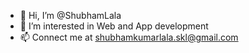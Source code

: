 - 👋 Hi, I’m @ShubhamLala
- 👀 I’m interested in Web and App development
- 📫 Connect me at shubhamkumarlala.skl@gmail.com

<!---
ShubhamLala/ShubhamLala is a ✨ special ✨ repository because its `README.md` (this file) appears on your GitHub profile.
You can click the Preview link to take a look at your changes.
--->
